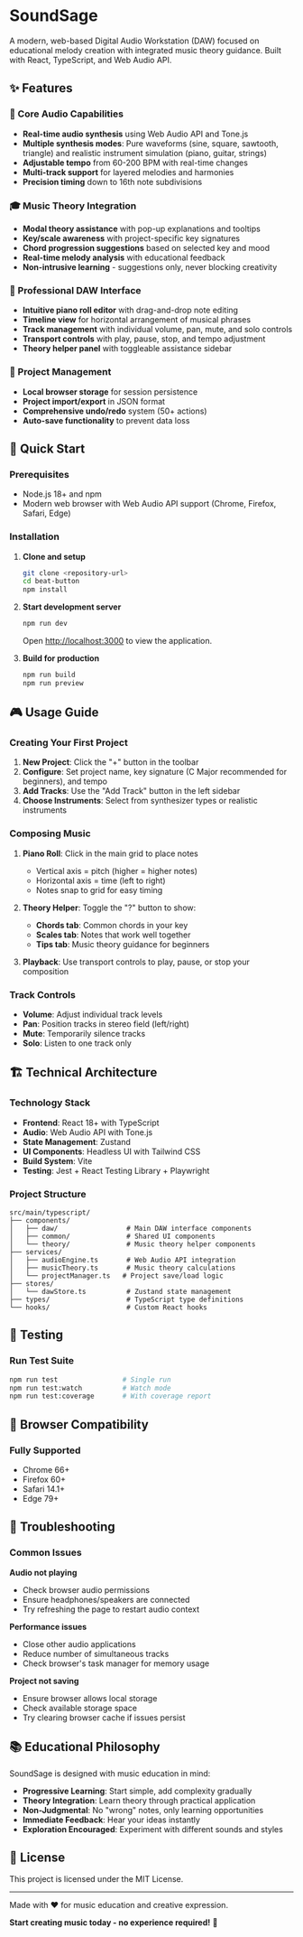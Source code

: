 # SoundSage

A modern, web-based Digital Audio Workstation (DAW) focused on educational melody creation with integrated music theory guidance. Built with React, TypeScript, and Web Audio API.

## ✨ Features

### 🎵 Core Audio Capabilities
- **Real-time audio synthesis** using Web Audio API and Tone.js
- **Multiple synthesis modes**: Pure waveforms (sine, square, sawtooth, triangle) and realistic instrument simulation (piano, guitar, strings)
- **Adjustable tempo** from 60-200 BPM with real-time changes
- **Multi-track support** for layered melodies and harmonies
- **Precision timing** down to 16th note subdivisions

### 🎓 Music Theory Integration
- **Modal theory assistance** with pop-up explanations and tooltips
- **Key/scale awareness** with project-specific key signatures
- **Chord progression suggestions** based on selected key and mood
- **Real-time melody analysis** with educational feedback
- **Non-intrusive learning** - suggestions only, never blocking creativity

### 🎹 Professional DAW Interface
- **Intuitive piano roll editor** with drag-and-drop note editing
- **Timeline view** for horizontal arrangement of musical phrases
- **Track management** with individual volume, pan, mute, and solo controls
- **Transport controls** with play, pause, stop, and tempo adjustment
- **Theory helper panel** with toggleable assistance sidebar

### 💾 Project Management
- **Local browser storage** for session persistence
- **Project import/export** in JSON format
- **Comprehensive undo/redo** system (50+ actions)
- **Auto-save functionality** to prevent data loss

## 🚀 Quick Start

### Prerequisites
- Node.js 18+ and npm
- Modern web browser with Web Audio API support (Chrome, Firefox, Safari, Edge)

### Installation

1. **Clone and setup**
   ```bash
   git clone <repository-url>
   cd beat-button
   npm install
   ```

2. **Start development server**
   ```bash
   npm run dev
   ```
   Open [http://localhost:3000](http://localhost:3000) to view the application.

3. **Build for production**
   ```bash
   npm run build
   npm run preview
   ```

## 🎮 Usage Guide

### Creating Your First Project

1. **New Project**: Click the "+" button in the toolbar
2. **Configure**: Set project name, key signature (C Major recommended for beginners), and tempo
3. **Add Tracks**: Use the "Add Track" button in the left sidebar
4. **Choose Instruments**: Select from synthesizer types or realistic instruments

### Composing Music

1. **Piano Roll**: Click in the main grid to place notes
   - Vertical axis = pitch (higher = higher notes)
   - Horizontal axis = time (left to right)
   - Notes snap to grid for easy timing

2. **Theory Helper**: Toggle the "?" button to show:
   - **Chords tab**: Common chords in your key
   - **Scales tab**: Notes that work well together
   - **Tips tab**: Music theory guidance for beginners

3. **Playback**: Use transport controls to play, pause, or stop your composition

### Track Controls
- **Volume**: Adjust individual track levels
- **Pan**: Position tracks in stereo field (left/right)
- **Mute**: Temporarily silence tracks
- **Solo**: Listen to one track only

## 🏗️ Technical Architecture

### Technology Stack
- **Frontend**: React 18+ with TypeScript
- **Audio**: Web Audio API with Tone.js
- **State Management**: Zustand
- **UI Components**: Headless UI with Tailwind CSS
- **Build System**: Vite
- **Testing**: Jest + React Testing Library + Playwright

### Project Structure
```
src/main/typescript/
├── components/
│   ├── daw/                 # Main DAW interface components
│   ├── common/              # Shared UI components
│   └── theory/              # Music theory helper components
├── services/
│   ├── audioEngine.ts       # Web Audio API integration
│   ├── musicTheory.ts       # Music theory calculations
│   └── projectManager.ts   # Project save/load logic
├── stores/
│   └── dawStore.ts          # Zustand state management
├── types/                   # TypeScript type definitions
└── hooks/                   # Custom React hooks
```

## 🧪 Testing

### Run Test Suite
```bash
npm run test                # Single run
npm run test:watch          # Watch mode
npm run test:coverage       # With coverage report
```

## 📱 Browser Compatibility

### Fully Supported
- Chrome 66+
- Firefox 60+
- Safari 14.1+
- Edge 79+

## 🐛 Troubleshooting

### Common Issues

**Audio not playing**
- Check browser audio permissions
- Ensure headphones/speakers are connected
- Try refreshing the page to restart audio context

**Performance issues**
- Close other audio applications
- Reduce number of simultaneous tracks
- Check browser's task manager for memory usage

**Project not saving**
- Ensure browser allows local storage
- Check available storage space
- Try clearing browser cache if issues persist

## 📚 Educational Philosophy

SoundSage is designed with music education in mind:

- **Progressive Learning**: Start simple, add complexity gradually
- **Theory Integration**: Learn theory through practical application
- **Non-Judgmental**: No "wrong" notes, only learning opportunities
- **Immediate Feedback**: Hear your ideas instantly
- **Exploration Encouraged**: Experiment with different sounds and styles

## 📄 License

This project is licensed under the MIT License.

---

Made with ❤️ for music education and creative expression.

**Start creating music today - no experience required!** 🎵